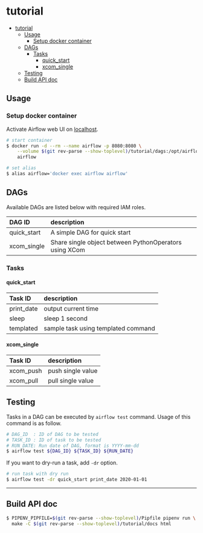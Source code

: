 # tutorial

<!-- TOC -->

- [tutorial](#tutorial)
    - [Usage](#usage)
        - [Setup docker container](#setup-docker-container)
    - [DAGs](#dags)
        - [Tasks](#tasks)
            - [quick_start](#quick_start)
            - [xcom_single](#xcom_single)
    - [Testing](#testing)
    - [Build API doc](#build-api-doc)

<!-- /TOC -->

## Usage

### Setup docker container

Activate Airflow web UI on [localhost](http://localhost:8080).

```bash
# start container
$ docker run -d --rm --name airflow -p 8080:8080 \
    --volume $(git rev-parse --show-toplevel)/tutorial/dags:/opt/airflow/dags \
    airflow

# set alias
$ alias airflow='docker exec airflow airflow'
```

## DAGs

Available DAGs are listed below with required IAM roles.

DAG ID|description
:--|:--
quick_start|A simple DAG for quick start
xcom_single|Share single object between PythonOperators using XCom

### Tasks

#### quick_start

Task ID|description
:--|:--
print_date|output current time
sleep|sleep 1 second
templated|sample task using templated command

#### xcom_single

Task ID|description
:--|:--
xcom_push|push single value
xcom_pull|pull single value

## Testing

Tasks in a DAG can be executed by `airflow test` command.
Usage of this command is as follow.

```bash
# DAG_ID  : ID of DAG to be tested
# TASK_ID : ID of task to be tested
# RUN_DATE: Run date of DAG, format is YYYY-mm-dd
$ airflow test ${DAG_ID} ${TASK_ID} ${RUN_DATE}
```

If you want to dry-run a task, add `-dr` option.

```bash
# run task with dry run
$ airflow test -dr quick_start print_date 2020-01-01
```

---

## Build API doc

```bash
$ PIPENV_PIPFILE=$(git rev-parse --show-toplevel)/Pipfile pipenv run \
  make -C $(git rev-parse --show-toplevel)/tutorial/docs html
```
